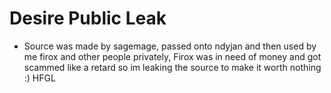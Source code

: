 # Desire Public Leak
- Source was made by sagemage, passed onto ndyjan and then used by me firox and other people privately, Firox was in need of money and got scammed like a retard so im leaking the source to make it worth nothing :) HFGL
